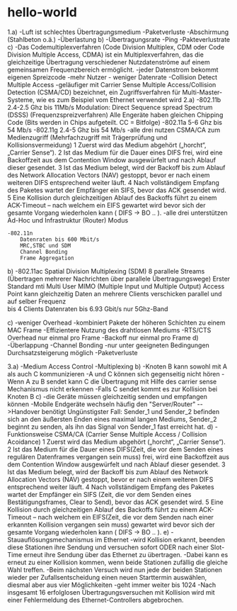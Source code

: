 # hello-world

1.a) 	-Luft ist schlechtes Übertragungsmedium
	-Paketverluste
	-Abschirmung (Stahlbeton o.ä.)
	-Überlastung
b)	-Übertragungsrate
	-Ping
	-Pakteverlustrate
c)	-Das Codemultiplexverfahren (Code Division Multiplex, CDM oder Code Division Multiple Access,
	 CDMA) ist ein Multiplexverfahren, das die gleichzeitige Übertragung verschiedener 
	 Nutzdatenströme auf einem gemeinsamen Frequenzbereich ermöglicht.
		-jeder Datenstrom bekommt eigenen Spreizcode
		-mehr Nutzer - weniger Datenrate
	-Collision Detect Multiple Access
		-geläufiger mit Carrier Sense Multiple Access/Collision Detection (CSMA/CD) 
		bezeichnet, ein Zugriffsverfahren für Multi-Master-Systeme, wie es zum 
		Beispiel vom Ethernet verwendet wird
2.a)	-802.11b
		2.4-2.5 Ghz
		bis 11Mb/s
		Modulation: Direct Sequence spread Spectrum (DSSS) (Frequenzspreizverfahren)
			Alle Engeräte haben gleichen Chipping Code (Bits werden in Chips aufgeteilt. CC = Bitfolge)
	-802.11a
		5-6 Ghz
		bis 54 Mb/s
	-802.11g
		2.4-5 Ghz
		bis 54 Mb/s
	-alle drei nutzen CSMA/CA zum Medienzugriff (Mehrfachzugriff mit Trägerprüfung und Kollisionsvermeidung)
	1 Zuerst wird das Medium abgehört („horcht“, „Carrier Sense“).
	2 Ist das Medium für die Dauer eines DIFS frei, wird eine Backoffzeit aus dem Contention Window ausgewürfelt und nach Ablauf dieser gesendet.
	3 Ist das Medium belegt, wird der Backoff bis zum Ablauf des Network Allocation Vectors (NAV) gestoppt, bevor er nach einem weiteren DIFS entsprechend weiter läuft.
	4 Nach vollständigem Empfang des Paketes wartet der Empfänger ein SIFS, bevor das ACK gesendet wird.
	5 Eine Kollision durch gleichzeitigen Ablauf des Backoffs führt zu einem ACK-Timeout – nach welchem ein EIFS gewartet wird bevor sich der gesamte Vorgang wiederholen kann ( DIFS → BO .. ).
	-alle drei unterstützen Ad-Hoc und Infrastruktur (Router)  Modus

	-802.11n
		Datenraten bis 600 Mbit/s
		MRC,STBC und SDM
		Channel Bonding
		Frame Aggregation
b)	-802.11ac
		Spatial Division Multiplexing (SDM) 8 parallele Streams (Übertragen mehrerer Nachrichten über parallele Übertragungswege)
		Erster Standard mti Multi User MIMO
		(Multiple Input und Multiple Output)
			Access Point kann gleichzeitig Daten an mehrere Clients verschicken
			parallel und auf selber Frequenz	
			bis 4 Clients
		Datenraten bis 6.93 Gbit/s
		nur 5Ghz-Band
		
c)	-weniger Overhead
	-kombiniert Pakete der höheren Schichten zu einem MAC Frame
	-Effizientere Nutzung des drahtlosen Mediums
	-RTS/CTS Overhead nur einmal pro Frame
	-Backoff nur einmal pro Frame
d)	-Überlappung
	-Channel Bonding
	-nur unter geeigneten Bedingungen Durchsatzsteigerung möglich
	-Paketverluste

3.a)	-Medium Access Control
	-Multiplexing
b)	-Knoten B kann sowohl mit A als auch C kommunizieren
	-A und C können sich gegenseitig nicht hören
	-Wenn A zu B sendet kann C die Übertragung mit Hilfe des carrier sense
	Mechanismus nicht erkennen
	-Falls C sendet kommt es zur Kollision bei Knoten B
c)	-die Geräte müssen gleichzeitig senden und empfangen können
	-Mobile Endgeräte wechseln häufig den "Server/Router"
	-->Handover benötigt
	Ungünstigster Fall: Sender_1 und Sender_2 befinden sich an den äußersten Enden eines maximal langen Mediums, Sender_2 beginnt zu senden, als ihn das Signal von Sender_1 fast erreicht hat.
d)	-Funktionsweise CSMA/CA (Carrier Sense Multiple Access / Collision Acoidance)
		1 Zuerst wird das Medium abgehört („horcht“, „Carrier Sense“).
		2 Ist das Medium für die Dauer eines DIFS(Zeit, die vor dem Senden eines regulären Datenframes vergangen sein muss) frei, wird eine Backoffzeit aus dem Contention Window ausgewürfelt und nach Ablauf dieser gesendet.
		3 Ist das Medium belegt, wird der Backoff bis zum Ablauf des Network Allocation Vectors (NAV) gestoppt, bevor er nach einem weiteren DIFS entsprechend weiter läuft.
		4 Nach vollständigem Empfang des Paketes wartet der Empfänger ein SIFS (Zeit, die vor dem Senden eines Bestätigungsframes, Clear to Send), bevor das ACK gesendet wird.
		5 Eine Kollision durch gleichzeitigen Ablauf des Backoffs führt zu einem ACK-Timeout – nach welchem ein EIFS(Zeit, die vor dem Senden nach einer erkannten Kollision vergangen sein muss) gewartet wird bevor sich der gesamte Vorgang wiederholen kann ( DIFS → BO .. ).
e)	-Stauauflösungsmechanismus im Ethernet
	-wird Kollision erkannt, beenden diese Stationen ihre Sendung und versuchen sofort ODER nach einer Slot-Time erneut ihre Sendung über das Ethernet zu übertragen.
	-Dabei kann es erneut zu einer Kollision kommen, wenn beide Stationen zufällig die gleiche Wahl treffen.
	-Beim nächsten Versuch wird nun jede der beiden Stationen wieder per Zufallsentscheidung einen neuen Starttermin auswählen, diesmal aber aus vier Möglichkeiten
	-geht immer weiter bis 1024
	-Nach insgesamt 16 erfolglosen Übertragungsversuchen mit Kollision wird mit einer Fehlermeldung des Ethernet-Controllers abgebrochen.

	
